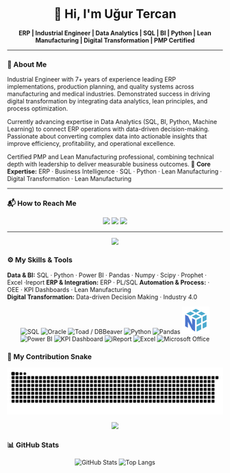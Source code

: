 
<h1 align="center">👋 Hi, I'm Uğur Tercan</h1>
<p align="center">
  <b>ERP | Industrial Engineer | Data Analytics | SQL | BI | Python | Lean Manufacturing | Digital Transformation | PMP Certified </b>
</p>

---

### 🧭 About Me
Industrial Engineer with 7+ years of experience leading ERP implementations, production planning, and quality systems across manufacturing and medical industries. Demonstrated success in driving digital transformation by integrating data analytics, lean principles, and process optimization.

Currently advancing expertise in Data Analytics (SQL, BI, Python, Machine Learning) to connect ERP operations with data-driven decision-making. Passionate about converting complex data into actionable insights that improve efficiency, profitability, and operational excellence.

Certified PMP and Lean Manufacturing professional, combining technical depth with leadership to deliver measurable business outcomes.
🔹 <b>Core Expertise:</b> ERP · Business Intelligence · SQL · Python · Lean Manufacturing · Digital Transformation · Lean Manufacturing

---
### 📬 How to Reach Me
<p align="center">
  <a href="https://www.linkedin.com/in/ugurtercan/"><img src="https://img.shields.io/badge/LinkedIn-0077B5?style=for-the-badge&logo=linkedin&logoColor=white" /></a>
  <a href="https://medium.com/@uurtrcn"><img src="https://img.shields.io/badge/Medium-000000?style=for-the-badge&logo=medium&logoColor=white" /></a>
  <a href="mailto:ugur_ut@yahoo.com"><img src="https://img.shields.io/badge/Email-D14836?style=for-the-badge&logo=gmail&logoColor=white" /></a>
</p>

---
<p align="center">
  <img src="https://media.giphy.com/media/L8K62iTDkzGX6/giphy.gif" width="400" />
</p> 

### ⚙️ My Skills & Tools
**Data & BI:** SQL · Python · Power BI · Pandas  · Numpy · Scipy · Prophet · Excel  ·Ireport
**ERP & Integration:** ERP · PL/SQL 
**Automation & Process:** · OEE · KPI Dashboards · Lean Manufacturing  
**Digital Transformation:** Data-driven Decision Making · Industry 4.0  

<p align="center">

  <!-- Database & Development -->
  <img src="https://img.icons8.com/ios-filled/64/sql.png" alt="SQL" />
  <img src="https://img.icons8.com/color/64/oracle-logo.png" alt="Oracle" />
  <img src="https://img.icons8.com/color/64/code--v1.png" alt="Toad / DBBeaver" />

  <!-- Programming & Data Analysis -->
  <img src="https://img.icons8.com/color/64/python--v1.png" alt="Python" />
  <img src="https://raw.githubusercontent.com/valohai/ml-logos/master/pandas.svg" width="64" alt="Pandas" />
  <img src="https://raw.githubusercontent.com/valohai/ml-logos/master/numpy.svg" width="64" alt="NumPy" />

  <!-- Reporting & Analytics -->
  <img src="https://img.icons8.com/color/64/power-bi.png" alt="Power BI" />
  <img src="https://img.icons8.com/color/64/bar-chart.png" alt="KPI Dashboard" />
  <img src="https://img.icons8.com/fluency/64/presentation.png" alt="iReport" />

  <!-- Office & Productivity -->
  <img src="https://img.icons8.com/color/64/microsoft-excel-2019--v1.png" alt="Excel" />
  <img src="https://img.icons8.com/color/64/microsoft-office-2019.png" alt="Microsoft Office" />

</p>

### 🐍 My Contribution Snake
<p align="center">
  <img src="https://raw.githubusercontent.com/ugurtercan/ugurtercan/output/github-contribution-grid-snake-dark.svg" alt="Snake animation" />
</p>

<p align="center">
  <img src="https://github-readme-streak-stats.herokuapp.com?user=ugurtercan&theme=radical&hide_border=true" />
</p>


### 📊 GitHub Stats
<p align="center">
  <img src="https://github-readme-stats.vercel.app/api?username=ugurtercan&show_icons=true&theme=radical" alt="GitHub Stats" />
  <img src="https://github-readme-stats.vercel.app/api/top-langs/?username=ugurtercan&layout=compact&theme=radical" alt="Top Langs" />
</p>
